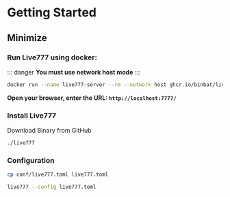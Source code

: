 # Getting Started

## Minimize

### Run Live777 using docker:

::: danger
**You must use network host mode**
:::

```sh
docker run --name live777-server --rm --network host ghcr.io/binbat/live777-server:latest live777
```

**Open your browser, enter the URL: `http://localhost:7777/`**

### Install Live777

Download Binary from GitHub

```bash
./live777
```

### Configuration

```bash
cp conf/live777.toml live777.toml

live777 --config live777.toml
```


